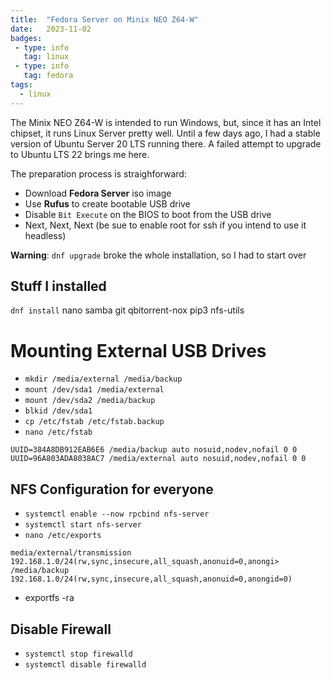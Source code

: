 ```yaml
---
title:  "Fedora Server on Minix NEO Z64-W"
date:   2023-11-02
badges: 
 - type: info
   tag: linux
 - type: info
   tag: fedora
tags:
  - linux  
---
```


The Minix NEO Z64-W is intended to run Windows, but, since it has an Intel chipset, it runs Linux Server pretty well.
Until a few days ago, I had a stable version of Ubuntu Server 20 LTS running there. A failed attempt to upgrade to Ubuntu LTS 22 brings me here.

<!--more-->

The preparation process is straighforward:
* Download **Fedora Server** iso image
* Use **Rufus** to create bootable USB drive
* Disable `Bit Execute` on the BIOS to boot from the USB drive
* Next, Next, Next (be sue to enable root for ssh if you intend to use it headless)

**Warning**: `dnf upgrade` broke the whole installation, so I had to start over   

## Stuff I installed

`dnf install` nano samba git qbitorrent-nox pip3 nfs-utils

# Mounting External USB Drives
* `mkdir /media/external /media/backup`
* `mount /dev/sda1 /media/external`
* `mount /dev/sda2 /media/backup`
* `blkid /dev/sda1` 
* `cp /etc/fstab /etc/fstab.backup`
* `nano /etc/fstab`
```
UUID=384A8DB912EAB6E6 /media/backup auto nosuid,nodev,nofail 0 0
UUID=96A803ADA8038AC7 /media/external auto nosuid,nodev,nofail 0 0
```

## NFS Configuration for everyone

* `systemctl enable --now rpcbind nfs-server`
* `systemctl start nfs-server`
* `nano /etc/exports`
```
media/external/transmission 192.168.1.0/24(rw,sync,insecure,all_squash,anonuid=0,anongi>
/media/backup 192.168.1.0/24(rw,sync,insecure,all_squash,anonuid=0,anongid=0)
```
* exportfs -ra

## Disable Firewall
* `systemctl stop firewalld`
* `systemctl disable firewalld`
 

